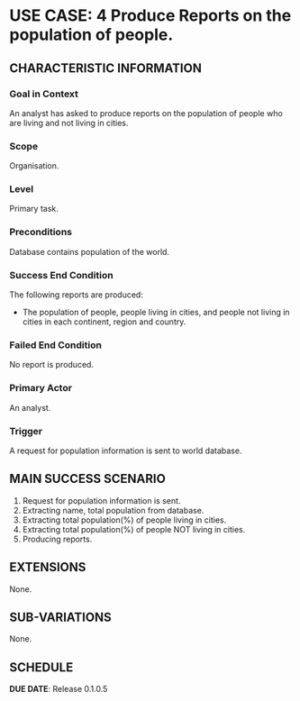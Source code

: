 # USE CASE: 4 Produce Reports on the population of people.

## CHARACTERISTIC INFORMATION

### Goal in Context

An analyst has asked to produce reports on the population of people who are living and not living in cities.

### Scope

Organisation.

### Level

Primary task.

### Preconditions

Database contains population of the world.

### Success End Condition

The following reports are produced:
- The population of people, people living in cities, and people not living in cities in each continent, region and country.

### Failed End Condition

No report is produced.

### Primary Actor

An analyst.

### Trigger

A request for population information is sent to world database.

## MAIN SUCCESS SCENARIO

1. Request for population information is sent.
2. Extracting name, total population from database.
3. Extracting total population(%) of people living in cities.
4. Extracting total population(%) of people NOT living in cities.
5. Producing reports.

## EXTENSIONS

None.

## SUB-VARIATIONS

None.

## SCHEDULE

**DUE DATE**: Release 0.1.0.5